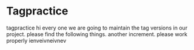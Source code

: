 # Tagpractice
tagpractice
hi every one we are going to maintain the tag versions in our project.
please find the following things.
another increment.
please work properly
ienveivneivnev

